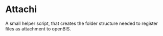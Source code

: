 # Attachi

A small helper script, that creates the folder structure needed to register files as attachment to openBIS.
